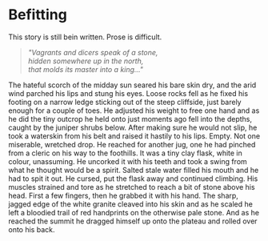 # Befitting

<div class="warning">This story is still bein written. Prose is difficult.</div>

> *"Vagrants and dicers speak of a stone,*  
> *hidden somewhere up in the north,*  
> *that molds its master into a king..."*


The hateful scorch of the midday sun seared his bare skin dry, and the arid wind parched his lips and stung his eyes. 
Loose rocks fell as he fixed his footing on a narrow ledge sticking out of the steep cliffside, just barely enough for a couple of toes.
He adjusted his weight to free one hand and as he did the tiny outcrop he held onto just moments ago fell into the depths, caught by the juniper shrubs below. 
After making sure he would not slip, he took a waterskin from his belt and raised it hastily to his lips.
Empty. 
Not one miserable, wretched drop.
He reached for another jug, one he had pinched from a cleric on his way to the foothills.
It was a tiny clay flask, white in colour, unassuming.
He uncorked it with his teeth and took a swing from what he thought would be a spirit. 
Salted stale water filled his mouth and he had to spit it out.
He cursed, put the flask away and continued climbing.
His muscles strained and tore as he stretched to reach a bit of stone above his head.
First a few fingers, then he grabbed it with his hand.
The sharp, jagged edge of the white granite cleaved into his skin and as he scaled he left a bloodied trail of red handprints on the otherwise pale stone. 
And as he reached the summit he dragged himself up onto the plateau and rolled over onto his back. 

